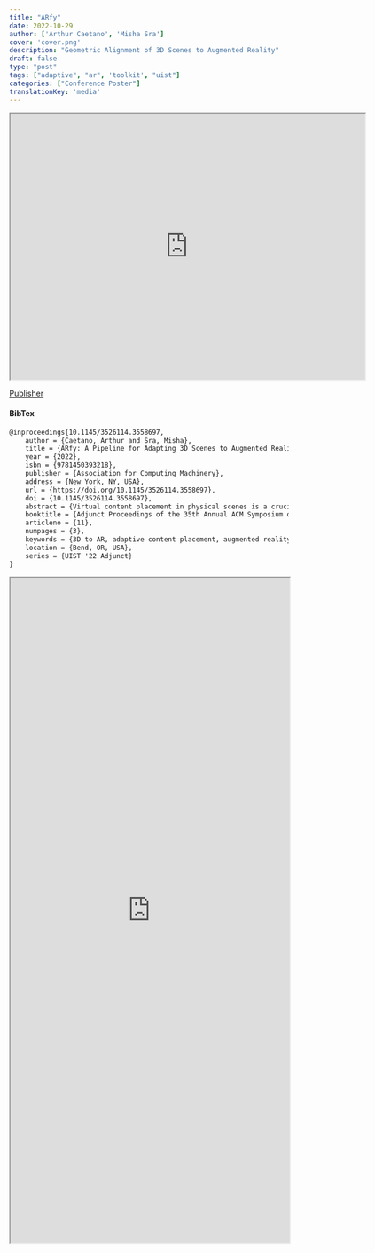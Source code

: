 ```yaml
---
title: "ARfy"
date: 2022-10-29
author: ['Arthur Caetano', 'Misha Sra']
cover: 'cover.png'
description: "Geometric Alignment of 3D Scenes to Augmented Reality"
draft: false
type: "post"
tags: ["adaptive", "ar", 'toolkit', "uist"]
categories: ["Conference Poster"]
translationKey: 'media'
---
```


<iframe src="https://drive.google.com/file/d/1LZ3mDvY4UoNk3kpmBDiu15lilJ2cKhsi/preview" width="640" height="480" allow="autoplay"></iframe>

[Publisher](https://doi.org/10.1145/3526114.3558697)

#### BibTex
```latex
@inproceedings{10.1145/3526114.3558697,
    author = {Caetano, Arthur and Sra, Misha},
    title = {ARfy: A Pipeline for Adapting 3D Scenes to Augmented Reality},
    year = {2022},
    isbn = {9781450393218},
    publisher = {Association for Computing Machinery},
    address = {New York, NY, USA},
    url = {https://doi.org/10.1145/3526114.3558697},
    doi = {10.1145/3526114.3558697},
    abstract = {Virtual content placement in physical scenes is a crucial aspect of augmented reality (AR). This task is particularly challenging when the virtual elements must adapt to multiple target physical environments unknown during development. AR authors use strategies such as manual placement performed by end-users, automated placement powered by author-defined constraints, and procedural content generation to adapt virtual content to physical spaces. Although effective, these options require human effort or annotated virtual assets. As an alternative, we present ARfy, a pipeline to support the adaptive placement of virtual content from pre-existing 3D scenes in arbitrary physical spaces. ARfy does not require intervention by end-users or asset annotation by AR authors. We demonstrate the pipeline capabilities using simulations on a publicly available indoor space dataset. ARfy makes any generic 3D scene automatically AR-ready and provides evaluation tools to facilitate future research on adaptive virtual content placement.},
    booktitle = {Adjunct Proceedings of the 35th Annual ACM Symposium on User Interface Software and Technology},
    articleno = {11},
    numpages = {3},
    keywords = {3D to AR, adaptive content placement, augmented reality},
    location = {Bend, OR, USA},
    series = {UIST '22 Adjunct}
}
```

<iframe  src='https://arxiv.org/pdf/2411.05218' width='100%' height='1200px'></iframe>